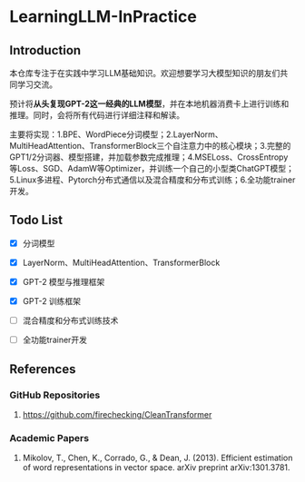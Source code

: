 # LearningLLM-InPractice




## Introduction

本仓库专注于在实践中学习LLM基础知识。欢迎想要学习大模型知识的朋友们共同学习交流。

预计将**从头复现GPT-2这一经典的LLM模型**，并在本地机器消费卡上进行训练和推理。同时，会将所有代码进行详细注释和解读。

主要将实现：1.BPE、WordPiece分词模型；2.LayerNorm、MultiHeadAttention、TransformerBlock三个自注意力中的核心模块；3.完整的GPT1/2分词器、模型搭建，并加载参数完成推理；4.MSELoss、CrossEntropy等Loss、SGD、AdamW等Optimizer，并训练一个自己的小型类ChatGPT模型；5.Linux多进程、Pytorch分布式通信以及混合精度和分布式训练；6.全功能trainer开发。


## Todo List

- [x] 分词模型
- [x] LayerNorm、MultiHeadAttention、TransformerBlock
- [x] GPT-2 模型与推理框架
- [x] GPT-2 训练框架
- [ ] 混合精度和分布式训练技术
- [ ] 全功能trainer开发


## References


### GitHub Repositories

1. https://github.com/firechecking/CleanTransformer
### Academic Papers

1. Mikolov, T., Chen, K., Corrado, G., & Dean, J. (2013). Efficient estimation of word representations in vector space. arXiv preprint arXiv:1301.3781.



